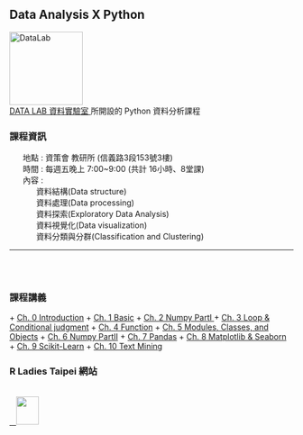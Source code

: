 <h2> Data Analysis X Python </h2> 
<img src="https://t.kfs.io/organization_resource_files/7685/10758/14063888_1080321025394014_825596358231805577_n.png" alt="DataLab" height="130" width="130"><br>
<a href="https://www.facebook.com/dlab.taiwan/?fref=t"> DATA LAB 資料實驗室 </a>所開設的 Python 資料分析課程
<br>
<p>
     <h3><b>課程資訊</b></h3>
     <ul class="task-list">
        <li>地點 : 資策會 教研所 (信義路3段153號3樓)</li>
        <li>時間 : 每週五晚上 7:00~9:00 (共計 16小時、8堂課)</li>
        <li>內容 :
          <ul class="task-list">
             <li>資料結構(Data structure)</li>
             <li>資料處理(Data processing)</li>
             <li>資料探索(Exploratory Data Analysis)</li>
             <li>資料視覺化(Data visualization)</li>
             <li>資料分類與分群(Classification and Clustering)</li>
          </ul>
        </li>
     </ul>
</p>  
<hr size="1">
<br>
<br>
<p>
     <h3><b>課程講義</b></h3>    
        + <a href="https://kristenchan.github.io/Python-Data-Analysis/py_dataanalysis_ch0.slides.html">Ch. 0 Introduction</a>
        + <a href="https://kristenchan.github.io/Python-Data-Analysis/py_dataanalysis_ch1.slides.html">Ch. 1 Basic</a>
        + <a href="https://kristenchan.github.io/Python-Data-Analysis/py_dataanalysis_ch2.slides.html">Ch. 2 Numpy PartI </a>
        + <a href="https://kristenchan.github.io/Python-Data-Analysis/py_dataanalysis_ch3.slides.html">Ch. 3 Loop & Conditional judgment</a>
        + <a href="https://kristenchan.github.io/Python-Data-Analysis/py_dataanalysis_ch4.slides.html">Ch. 4 Function</a>
        + <a href="https://kristenchan.github.io/Python-Data-Analysis/py_dataanalysis_ch5.slides.html">Ch. 5 Modules, Classes, and Objects</a>
        + <a href="https://kristenchan.github.io/Python-Data-Analysis/py_dataanalysis_ch6.slides.html">Ch. 6 Numpy PartII</a>
        + <a href="https://kristenchan.github.io/Python-Data-Analysis/py_dataanalysis_ch7.slides.html">Ch. 7 Pandas</a>
        + <a href="https://kristenchan.github.io/Python-Data-Analysis/py_dataanalysis_ch8.slides.html">Ch. 8 Matplotlib & Seaborn</a>
        + <a href="https://kristenchan.github.io/Python-Data-Analysis/py_dataanalysis_ch9.slides.html">Ch. 9 Scikit-Learn</a>
        + <a href="https://kristenchan.github.io/Python_Data-Analysis/py_dataanalysis_ch10.slides.html">Ch. 10 Text Mining</a>
</p>
<p>
<h3>R Ladies Taipei 網站</h3>
<br>
<a href="https://rladiestaipei.github.io/R-Ladies-Taipei/">
    <img src="https://secure.meetupstatic.com/photos/event/7/d/8/d/global_456452141.jpeg" height="50" width="40">
</a>

</p>
